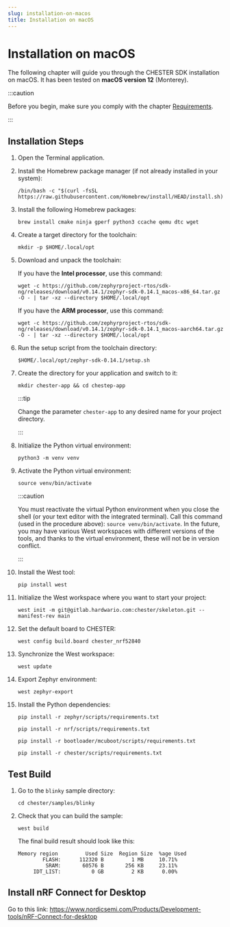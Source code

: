 ```yaml
---
slug: installation-on-macos
title: Installation on macOS
---
```


# Installation on macOS

The following chapter will guide you through the CHESTER SDK installation on macOS. It has been tested on **macOS version 12** (Monterey).

:::caution

Before you begin, make sure you comply with the chapter [Requirements](requirements).

:::

## Installation Steps

1. Open the Terminal application.

1. Install the Homebrew package manager (if not already installed in your system):

   ```
   /bin/bash -c "$(curl -fsSL https://raw.githubusercontent.com/Homebrew/install/HEAD/install.sh)"
   ```

1. Install the following Homebrew packages:

   ```
   brew install cmake ninja gperf python3 ccache qemu dtc wget
   ```

1. Create a target directory for the toolchain:

   ```
   mkdir -p $HOME/.local/opt
   ```

1. Download and unpack the toolchain:

   If you have the **Intel processor**, use this command:

   ```
   wget -c https://github.com/zephyrproject-rtos/sdk-ng/releases/download/v0.14.1/zephyr-sdk-0.14.1_macos-x86_64.tar.gz -O - | tar -xz --directory $HOME/.local/opt
   ```

   If you have the **ARM processor**, use this command:

   ```
   wget -c https://github.com/zephyrproject-rtos/sdk-ng/releases/download/v0.14.1/zephyr-sdk-0.14.1_macos-aarch64.tar.gz -O - | tar -xz --directory $HOME/.local/opt
   ```

1. Run the setup script from the toolchain directory:

   ```
   $HOME/.local/opt/zephyr-sdk-0.14.1/setup.sh
   ```

1. Create the directory for your application and switch to it:

   ```
   mkdir chester-app && cd chestep-app
   ```

   :::tip

   Change the parameter `chester-app` to any desired name for your project directory.

   :::

1. Initialize the Python virtual environment:

   ```
   python3 -m venv venv
   ```

1. Activate the Python virtual environment:

   ```
   source venv/bin/activate
   ```

   :::caution

   You must reactivate the virtual Python environment when you close the shell (or your text editor with the integrated terminal). Call this command (used in the procedure above): `source venv/bin/activate`. In the future, you may have various West workspaces with different versions of the tools, and thanks to the virtual environment, these will not be in version conflict.

   :::

1. Install the West tool:

   ```
   pip install west
   ```

1. Initialize the West workspace where you want to start your project:

   ```
   west init -m git@gitlab.hardwario.com:chester/skeleton.git --manifest-rev main
   ```

1. Set the default board to CHESTER:

   ```
   west config build.board chester_nrf52840
   ```

1. Synchronize the West workspace:

   ```
   west update
   ```

1. Export Zephyr environment:

   ```
   west zephyr-export
   ```

1. Install the Python dependencies:

   ```
   pip install -r zephyr/scripts/requirements.txt
   ```

   ```
   pip install -r nrf/scripts/requirements.txt
   ```

   ```
   pip install -r bootloader/mcuboot/scripts/requirements.txt
   ```

   ```
   pip install -r chester/scripts/requirements.txt
   ```

## Test Build

1. Go to the `blinky` sample directory:

   ```
   cd chester/samples/blinky
   ```

1. Check that you can build the sample:

   ```
   west build
   ```

   The final build result should look like this:

   ```
   Memory region         Used Size  Region Size  %age Used
           FLASH:      112320 B         1 MB     10.71%
            SRAM:       60576 B       256 KB     23.11%
        IDT_LIST:          0 GB         2 KB      0.00%
   ```

## Install nRF Connect for Desktop

Go to this link:
https://www.nordicsemi.com/Products/Development-tools/nRF-Connect-for-desktop
